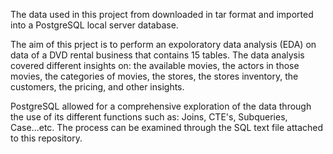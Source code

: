   The data used in this project from downloaded in tar format and imported into a PostgreSQL local server database. 

  The aim of this prject is to perform an expoloratory data analysis (EDA) on data of a DVD rental business that contains 15 tables. The data analysis covered different insights on: the available movies, the actors in those movies, the categories of movies, the stores,  the stores inventory, the customers, the pricing, and other insights. 

PostgreSQL allowed for a comprehensive exploration of the data through the use of its different functions such as: Joins, CTE's, Subqueries, Case...etc. The process can be examined through the SQL text file attached to this repository.
